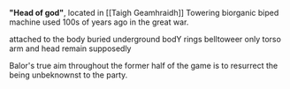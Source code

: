 **"Head of god"**,
located in [[Taigh Geamhraidh]]
Towering biorganic biped machine used 100s of years ago in the great war.

attached to the body buried underground
bodY rings belltoweer
only torso arm and head remain supposedly

Balor's true aim throughout the former half of the game is to resurrect the being unbeknownst to the party. 
